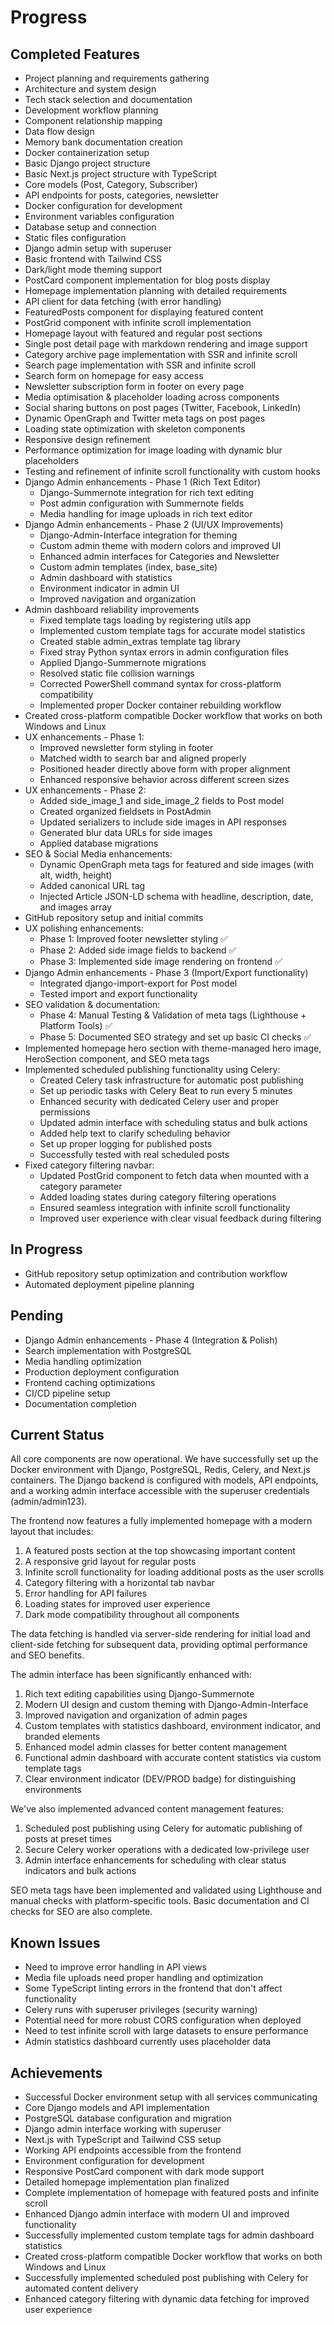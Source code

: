 # Progress

## Completed Features
- Project planning and requirements gathering
- Architecture and system design
- Tech stack selection and documentation
- Development workflow planning
- Component relationship mapping
- Data flow design
- Memory bank documentation creation
- Docker containerization setup
- Basic Django project structure
- Basic Next.js project structure with TypeScript
- Core models (Post, Category, Subscriber)
- API endpoints for posts, categories, newsletter
- Docker configuration for development
- Environment variables configuration
- Database setup and connection
- Static files configuration
- Django admin setup with superuser
- Basic frontend with Tailwind CSS
- Dark/light mode theming support
- PostCard component implementation for blog posts display
- Homepage implementation planning with detailed requirements
- API client for data fetching (with error handling)
- FeaturedPosts component for displaying featured content
- PostGrid component with infinite scroll implementation
- Homepage layout with featured and regular post sections
- Single post detail page with markdown rendering and image support
- Category archive page implementation with SSR and infinite scroll
- Search page implementation with SSR and infinite scroll
- Search form on homepage for easy access
- Newsletter subscription form in footer on every page
- Media optimisation & placeholder loading across components
- Social sharing buttons on post pages (Twitter, Facebook, LinkedIn)
- Dynamic OpenGraph and Twitter meta tags on post pages
- Loading state optimization with skeleton components
- Responsive design refinement
- Performance optimization for image loading with dynamic blur placeholders
- Testing and refinement of infinite scroll functionality with custom hooks
- Django Admin enhancements - Phase 1 (Rich Text Editor)
  - Django-Summernote integration for rich text editing
  - Post admin configuration with Summernote fields
  - Media handling for image uploads in rich text editor
- Django Admin enhancements - Phase 2 (UI/UX Improvements)
  - Django-Admin-Interface integration for theming
  - Custom admin theme with modern colors and improved UI
  - Enhanced admin interfaces for Categories and Newsletter
  - Custom admin templates (index, base_site)
  - Admin dashboard with statistics
  - Environment indicator in admin UI
  - Improved navigation and organization
- Admin dashboard reliability improvements
  - Fixed template tags loading by registering utils app
  - Implemented custom template tags for accurate model statistics
  - Created stable admin_extras template tag library
  - Fixed stray Python syntax errors in admin configuration files
  - Applied Django-Summernote migrations
  - Resolved static file collision warnings
  - Corrected PowerShell command syntax for cross-platform compatibility
  - Implemented proper Docker container rebuilding workflow
- Created cross-platform compatible Docker workflow that works on both Windows and Linux
- UX enhancements - Phase 1:
  - Improved newsletter form styling in footer
  - Matched width to search bar and aligned properly
  - Positioned header directly above form with proper alignment
  - Enhanced responsive behavior across different screen sizes
- UX enhancements - Phase 2:
  - Added side_image_1 and side_image_2 fields to Post model
  - Created organized fieldsets in PostAdmin
  - Updated serializers to include side images in API responses
  - Generated blur data URLs for side images
  - Applied database migrations
- SEO & Social Media enhancements:
  - Dynamic OpenGraph meta tags for featured and side images (with alt, width, height)
  - Added canonical URL tag
  - Injected Article JSON-LD schema with headline, description, date, and images array
- GitHub repository setup and initial commits
- UX polishing enhancements:
  - Phase 1: Improved footer newsletter styling ✅
  - Phase 2: Added side image fields to backend ✅
  - Phase 3: Implemented side image rendering on frontend ✅
- Django Admin enhancements - Phase 3 (Import/Export functionality)
  - Integrated django-import-export for Post model
  - Tested import and export functionality
- SEO validation & documentation:
  - Phase 4: Manual Testing & Validation of meta tags (Lighthouse + Platform Tools) ✅
  - Phase 5: Documented SEO strategy and set up basic CI checks ✅
- Implemented homepage hero section with theme-managed hero image, HeroSection component, and SEO meta tags
- Implemented scheduled publishing functionality using Celery:
  - Created Celery task infrastructure for automatic post publishing
  - Set up periodic tasks with Celery Beat to run every 5 minutes
  - Enhanced security with dedicated Celery user and proper permissions
  - Updated admin interface with scheduling status and bulk actions
  - Added help text to clarify scheduling behavior
  - Set up proper logging for published posts
  - Successfully tested with real scheduled posts
- Fixed category filtering navbar:
  - Updated PostGrid component to fetch data when mounted with a category parameter
  - Added loading states during category filtering operations
  - Ensured seamless integration with infinite scroll functionality
  - Improved user experience with clear visual feedback during filtering

## In Progress
- GitHub repository setup optimization and contribution workflow
- Automated deployment pipeline planning

## Pending
- Django Admin enhancements - Phase 4 (Integration & Polish)
- Search implementation with PostgreSQL
- Media handling optimization
- Production deployment configuration
- Frontend caching optimizations
- CI/CD pipeline setup
- Documentation completion

## Current Status
All core components are now operational. We have successfully set up the Docker environment with Django, PostgreSQL, Redis, Celery, and Next.js containers. The Django backend is configured with models, API endpoints, and a working admin interface accessible with the superuser credentials (admin/admin123).

The frontend now features a fully implemented homepage with a modern layout that includes:
1. A featured posts section at the top showcasing important content
2. A responsive grid layout for regular posts
3. Infinite scroll functionality for loading additional posts as the user scrolls
4. Category filtering with a horizontal tab navbar
5. Error handling for API failures
6. Loading states for improved user experience
7. Dark mode compatibility throughout all components

The data fetching is handled via server-side rendering for initial load and client-side fetching for subsequent data, providing optimal performance and SEO benefits.

The admin interface has been significantly enhanced with:
1. Rich text editing capabilities using Django-Summernote
2. Modern UI design and custom theming with Django-Admin-Interface
3. Improved navigation and organization of admin pages
4. Custom templates with statistics dashboard, environment indicator, and branded elements
5. Enhanced model admin classes for better content management
6. Functional admin dashboard with accurate content statistics via custom template tags
7. Clear environment indicator (DEV/PROD badge) for distinguishing environments

We've also implemented advanced content management features:
1. Scheduled post publishing using Celery for automatic publishing of posts at preset times
2. Secure Celery worker operations with a dedicated low-privilege user
3. Admin interface enhancements for scheduling with clear status indicators and bulk actions

SEO meta tags have been implemented and validated using Lighthouse and manual checks with platform-specific tools. Basic documentation and CI checks for SEO are also complete.

## Known Issues
- Need to improve error handling in API views
- Media file uploads need proper handling and optimization
- Some TypeScript linting errors in the frontend that don't affect functionality
- Celery runs with superuser privileges (security warning)
- Potential need for more robust CORS configuration when deployed
- Need to test infinite scroll with large datasets to ensure performance
- Admin statistics dashboard currently uses placeholder data

## Achievements
- Successful Docker environment setup with all services communicating
- Core Django models and API implementation
- PostgreSQL database configuration and migration
- Django admin interface working with superuser
- Next.js with TypeScript and Tailwind CSS setup
- Working API endpoints accessible from the frontend
- Environment configuration for development
- Responsive PostCard component with dark mode support
- Detailed homepage implementation plan finalized
- Complete implementation of homepage with featured posts and infinite scroll
- Enhanced Django admin interface with modern UI and improved functionality
- Successfully implemented custom template tags for admin dashboard statistics
- Created cross-platform compatible Docker workflow that works on both Windows and Linux
- Successfully implemented scheduled post publishing with Celery for automated content delivery
- Enhanced category filtering with dynamic data fetching for improved user experience 